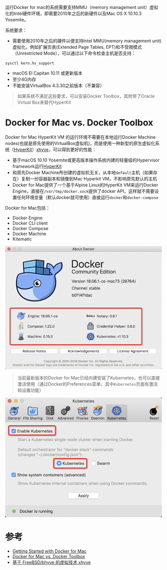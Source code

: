 运行Docker for mac的系统需要支持MMU（memory management unit）虚拟化的Intel硬件环境，即需要2010年之后的新硬件以及Mac OS X 10.10.3 Yosemite。

系统要求：

* 需要使用2010年之后的硬件以便支持Intel MMU(memory management unit)虚拟化，例如扩展页表(Extended Page Tables, EPT)和不受限模式（Unrestricted Mode），可以通过以下命令检查主机是否支持：

```
sysctl kern.hv_support
```

* macOS El Capitan 10.11 或更新版本
* 至少4G内存
* 不能安装VirtualBox 4.3.30之前版本（不兼容）

> 如果系统不满足这些要求，可以安装Docker Toolbox，其附带了Oracle Virtual Box来替代HyperKit

# Docker for Mac vs. Docker Toolbox

Docker for Mac HyperKit VM 的运行环境不需要在本地运行Docker Machine nodes(也就是原先使用的VirtualBox虚拟机)，而是使用一种新型的原生虚拟化系统（[HyperKit](https://github.com/docker/HyperKit/)）[xhyve](https://github.com/mist64/xhyve)，可以得到更好的性能：

* 基于macOS 10.10 Yosemite或更高版本操作系统内建的轻量级的Hypervisor framework运行[HyperKit](https://github.com/docker/HyperKit/)
* 和原先Docker Machine所创建的虚拟机无关，从本地`default`主机（如果存在）复制一份容器副本和镜像到Mac Hyperkit VM，不影响原先默认的主机
* Docker for Mac提供了一个基于Alpine Linux的HyperKit VM来运行Docker Engine，直接在`/var/tmp/docker.sock`提供了docker API，这样就不需要设置任何环境变量（默认docker就可使用）直接运行`docker`和`docker-compose`

Docker for Mac包括：

* Docker Engine
* Docker CLI client
* Docker Compose
* Docker Machine
* Kitematic

![Abort Docker for Mac](../../../img/virtual/docker/docker_for_mac/abort_docker_for_mac.png)

> 当前最新版本的Docker for Mac已经内建安装了Kubernetes，也可以直接激活使用（通过Docker的Preferences菜单，其中`Kubernetes`页面有激活和设置功能）

![docker kubernetes](../../../img/virtual/docker/docker_for_mac/docker_kubernetes.png)

# 参考

* [Getting Started with Docker for Mac](https://docs.docker.com/docker-for-mac/)
* [Docker for Mac vs. Docker Toolbox](https://docs.docker.com/docker-for-mac/docker-toolbox/)
* [基于 FreeBSD/bhyve 的虚拟技术 xhyve](https://mba811.gitbooks.io/about-mac/content/Virtual-Technology/xhyve.html)